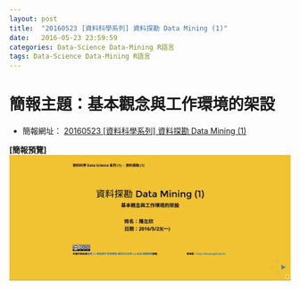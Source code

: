 ```yaml
---
layout: post
title:  "20160523 [資料科學系列] 資料探勘 Data Mining (1)"
date:   2016-05-23 23:59:59
categories: Data-Science Data-Mining R語言
tags: Data-Science Data-Mining R語言
---
```





# 簡報主題：基本觀念與工作環境的架設
* 簡報網址： [20160523 [資料科學系列] 資料探勘 Data Mining (1)](/collections/data-science/20160523-Data-Mining-1.html)


**[簡報預覽]**
![](/assets/20160523/cover.jpg)